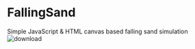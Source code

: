 # FallingSand
 Simple JavaScript & HTML canvas based falling sand simulation
![download](https://user-images.githubusercontent.com/31242537/211951636-18bdc046-1e0e-49a6-ab03-85584918877c.png)
